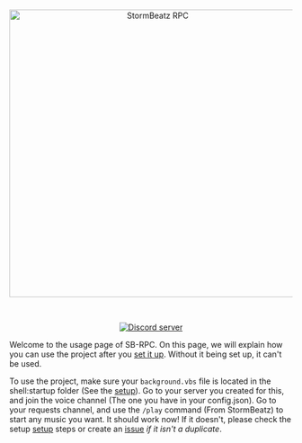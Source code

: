<div align="center">
  <br />
  <p>
    <a href="https://luckiecrab.nl"><img src="https://cdn.luckiecrab.nl/sb-rpc-usage.png" width="512" alt="StormBeatz RPC" /></a>
  </p>
  <br />
  <p>
    <a href="https://invite.luckiecrab.nl"><img src="https://img.shields.io/discord/802611458525233162?color=5865F2&logo=discord&logoColor=white" alt="Discord server" /></a>
  </p>
</div>

Welcome to the usage page of SB-RPC. On this page, we will explain how you can use the project after you [set it up](./setup.md "Read how to set it up here before starting!"). Without it being set up, it can't be used.


To use the project, make sure your `background.vbs` file is located in the shell:startup folder (See the [setup](./setup.md "Read how to set it up here before starting!")). Go to your server you created for this, and join the voice channel (The one you have in your config.json). Go to your requests channel, and use the `/play` command (From StormBeatz) to start any music you want. It should work now! If it doesn't, please check the setup [setup](./setup.md "Read how to set it up here before starting!") steps or create an [issue](https://github.com/Luckie6313/StormBeatz-rpc/issues "Open an issue if you have a problem or question.") *if it isn't a duplicate*.